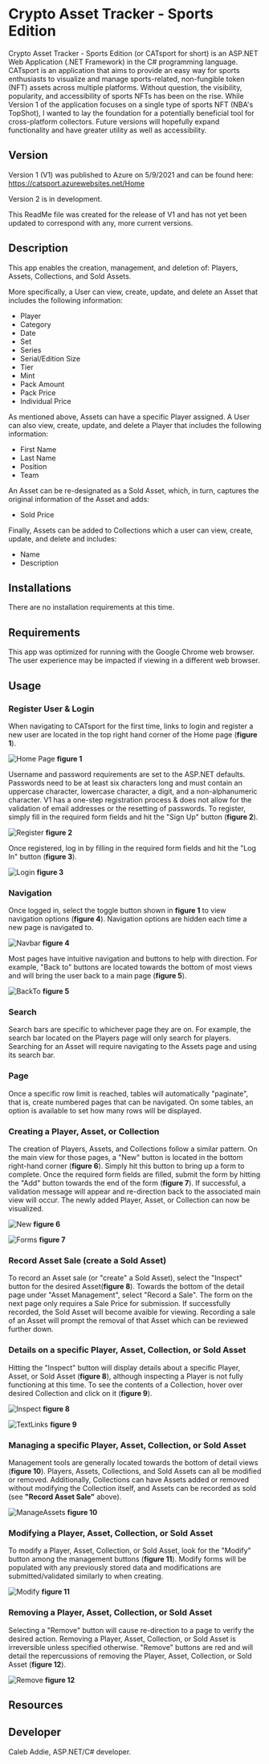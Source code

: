 # Crypto Asset Tracker - Sports Edition
Crypto Asset Tracker - Sports Edition (or CATsport for short) is an ASP.NET Web Application (.NET Framework) in the C# programming language. CATsport is an application that aims to provide an easy way for sports enthusiasts to visualize and manage sports-related, non-fungible token (NFT) assets across multiple platforms. Without question, the visibility, popularity, and accessibility of sports NFTs has been on the rise. While Version 1 of the application focuses on a single type of sports NFT (NBA's TopShot), I wanted to lay the foundation for a potentially beneficial tool for cross-platform collectors. Future versions will hopefully expand functionality and have greater utility as well as accessibility.

## Version

Version 1 (V1) was published to Azure on 5/9/2021 and can be found here: https://catsport.azurewebsites.net/Home

Version 2 is in development.

This ReadMe file was created for the release of V1 and has not yet been updated to correspond with any, more current versions.

## Description

This app enables the creation, management, and deletion of: Players, Assets, Collections, and Sold Assets.

More specifically, a User can view, create, update, and delete an Asset that includes the following information:

- Player
- Category
- Date
- Set
- Series
- Serial/Edition Size
- Tier
- Mint
- Pack Amount
- Pack Price
- Individual Price

As mentioned above, Assets can have a specific Player assigned. A User can also view, create, update, and delete a Player that includes the following information:

- First Name
- Last Name
- Position
- Team

An Asset can be re-designated as a Sold Asset, which, in turn, captures the original information of the Asset and adds:

- Sold Price

Finally, Assets can be added to Collections which a user can view, create, update, and delete and includes:

- Name
- Description

## Installations

There are no installation requirements at this time.

## Requirements

This app was optimized for running with the Google Chrome web browser. The user experience may be impacted if viewing in a different web browser.

## Usage

### Register User & Login

When navigating to CATsport for the first time, links to login and register a new user are located in the top right hand corner of the Home page (**figure 1**).

![Home Page](CAT.WebMVC/Images/CAT_Login.PNG)
**figure 1**

Username and password requirements are set to the ASP.NET defaults. Passwords need to be at least six characters long and must contain an uppercase character, lowercase character, a digit, and a non-alphanumeric character. V1 has a one-step registration process & does not allow for the validation of email addresses or the resetting of passwords. To register, simply fill in the required form fields and hit the "Sign Up" button (**figure 2**).

![Register](CAT.WebMVC/Images/Register.PNG)
**figure 2**

Once registered, log in by filling in the required form fields and hit the "Log In" button (**figure 3**).

![Login](CAT.WebMVC/Images/Login.PNG)
**figure 3**

### Navigation

Once logged in, select the toggle button shown in **figure 1** to view navigation options (**figure 4**). Navigation options are hidden each time a new page is navigated to.

![Navbar](CAT.WebMVC/Images/Navigate.PNG)
**figure 4**

Most pages have intuitive navigation and buttons to help with direction. For example, "Back to" buttons are located towards the bottom of most views and will bring the user back to a main page (**figure 5**).

![BackTo](CAT.WebMVC/Images/BackTo.PNG)
**figure 5**

### Search

Search bars are specific to whichever page they are on. For example, the search bar located on the Players page will only search for players. Searching for an Asset will require navigating to the Assets page and using its search bar.

### Page

Once a specific row limit is reached, tables will automatically "paginate", that is, create numbered pages that can be navigated. On some tables, an option is available to set how many rows will be displayed.

### Creating a Player, Asset, or Collection

The creation of Players, Assets, and Collections follow a similar pattern. On the main view for those pages, a "New" button is located in the bottom right-hand corner (**figure 6**). Simply hit this button to bring up a form to complete. Once the required form fields are filled, submit the form by hitting the "Add" button towards the end of the form (**figure 7**). If successful, a validation message will appear and re-direction back to the associated main view will occur. The newly added Player, Asset, or Collection can now be visualized.   

![New](CAT.WebMVC/Images/New.PNG)
**figure 6**

![Forms](CAT.WebMVC/Images/Forms.PNG)
**figure 7**

### Record Asset Sale (create a Sold Asset)

To record an Asset sale (or "create" a Sold Asset), select the "Inspect" button for the desired Asset(**figure 8**). Towards the bottom of the detail page under "Asset Management", select "Record a Sale". The form on the next page only requires a Sale Price for submission. If successfully recorded, the Sold Asset will become avaible for viewing. Recording a sale of an Asset will prompt the removal of that Asset which can be reviewed further down.

### Details on a specific Player, Asset, Collection, or Sold Asset

Hitting the "Inspect" button will display details about a specific Player, Asset, or Sold Asset (**figure 8**), although inspecting a Player is not fully functioning at this time. To see the contents of a Collection, hover over desired Collection and click on it (**figure 9**).

![Inspect](CAT.WebMVC/Images/Inspect.png)
**figure 8**

![TextLinks](CAT.WebMVC/Images/TextLinks.PNG)
**figure 9**

### Managing a specific Player, Asset, Collection, or Sold Asset

Management tools are generally located towards the bottom of detail views (**figure 10**). Players, Assets, Collections, and Sold Assets can all be modified or removed. Additionally, Collections can have Assets added or removed without modifying the Collection itself, and Assets can be recorded as sold (see **"Record Asset Sale"** above).

![ManageAssets](CAT.WebMVC/Images/ManageAssets.PNG)
**figure 10**

### Modifying a Player, Asset, Collection, or Sold Asset

To modify a Player, Asset, Collection, or Sold Asset, look for the "Modify" button among the management buttons (**figure 11**). Modify forms will be populated with any previously stored data and modifications are submitted/validated similarly to when creating.

![Modify](CAT.WebMVC/Images/Modify.PNG)
**figure 11**

### Removing a Player, Asset, Collection, or Sold Asset

Selecting a "Remove" button will cause re-direction to a page to verify the desired action. Removing a Player, Asset, Collection, or Sold Asset is irreversible unless specified otherwise. "Remove" buttons are red and will detail the repercussions of removing the Player, Asset, Collection, or Sold Asset (**figure 12**).

![Remove](CAT.WebMVC/Images/Remove.PNG)
**figure 12**

## Resources

## Developer

Caleb Addie, ASP.NET/C# developer.








